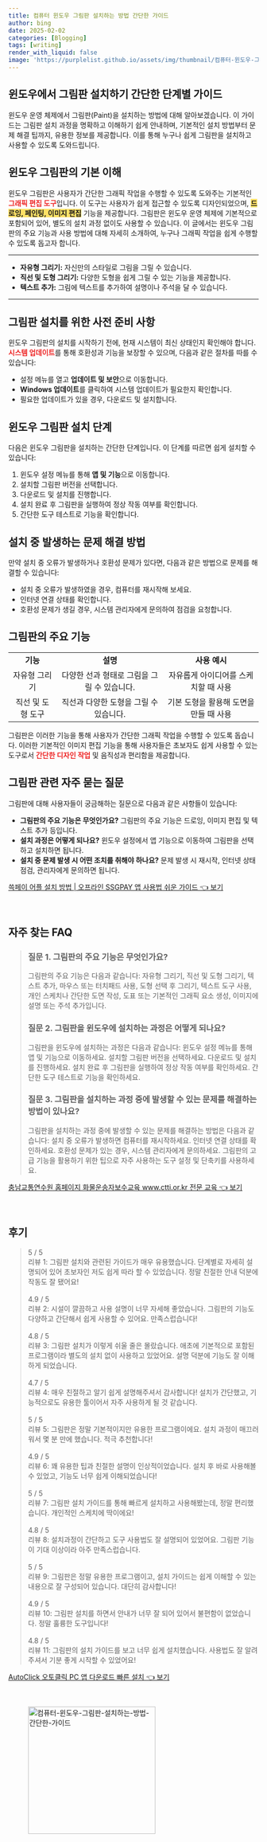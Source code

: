 ```yaml
---
title: 컴퓨터 윈도우 그림판 설치하는 방법 간단한 가이드
author: bing
date: 2025-02-02
categories: [Blogging]
tags: [writing]
render_with_liquid: false
image: 'https://purplelist.github.io/assets/img/thumbnail/컴퓨터-윈도우-그림판-설치하는-방법-간단한-가이드.webp'
---
```



<h2 id='그림판_설치_가이드'>윈도우에서 그림판 설치하기 간단한 단계별 가이드</h2>

<p>윈도우 운영 체제에서 그림판(Paint)을 설치하는 방법에 대해 알아보겠습니다. 이 가이드는 그림판 설치 과정을 명확하고 이해하기 쉽게 안내하며, 기본적인 설치 방법부터 문제 해결 팁까지, 유용한 정보를 제공합니다. 이를 통해 누구나 쉽게 그림판을 설치하고 사용할 수 있도록 도와드립니다.</p>

<h2 id='그림판_기본_소개'>윈도우 그림판의 기본 이해</h2>

<p>윈도우 그림판은 사용자가 간단한 그래픽 작업을 수행할 수 있도록 도와주는 기본적인 <b><span style="color: #ee2323;">그래픽 편집 도구</span></b>입니다. 이 도구는 사용자가 쉽게 접근할 수 있도록 디자인되었으며, <b><span style="background-color: #ffe066;">드로잉, 페인팅, 이미지 편집</span></b> 기능을 제공합니다. 그림판은 윈도우 운영 체제에 기본적으로 포함되어 있어, 별도의 설치 과정 없이도 사용할 수 있습니다. 이 글에서는 윈도우 그림판의 주요 기능과 사용 방법에 대해 자세히 소개하여, 누구나 그래픽 작업을 쉽게 수행할 수 있도록 돕고자 합니다.</p>

<hr />

<ul>
    <li><b>자유형 그리기:</b> 자신만의 스타일로 그림을 그릴 수 있습니다.</li>
    <li><b>직선 및 도형 그리기:</b> 다양한 도형을 쉽게 그릴 수 있는 기능을 제공합니다.</li>
    <li><b>텍스트 추가:</b> 그림에 텍스트를 추가하여 설명이나 주석을 달 수 있습니다.</li>
</ul>

<hr />

<h2 id='그림판_설치_사전_준비'>그림판 설치를 위한 사전 준비 사항</h2>

<p>윈도우 그림판의 설치를 시작하기 전에, 현재 시스템이 최신 상태인지 확인해야 합니다. <b><span style="color: #ee2323;">시스템 업데이트</span></b>를 통해 호환성과 기능을 보장할 수 있으며, 다음과 같은 절차를 따를 수 있습니다:</p>

<ul>
    <li>설정 메뉴를 열고 <b>업데이트 및 보안</b>으로 이동합니다.</li>
    <li><b>Windows 업데이트</b>를 클릭하여 시스템 업데이트가 필요한지 확인합니다.</li>
    <li>필요한 업데이트가 있을 경우, 다운로드 및 설치합니다.</li>
</ul>

<h2 id='그림판_설치_단계'>윈도우 그림판 설치 단계</h2>

<p>다음은 윈도우 그림판을 설치하는 간단한 단계입니다. 이 단계를 따르면 쉽게 설치할 수 있습니다:</p>

<ol>
    <li>윈도우 설정 메뉴를 통해 <b>앱 및 기능</b>으로 이동합니다.</li>
    <li>설치할 그림판 버전을 선택합니다.</li>
    <li>다운로드 및 설치를 진행합니다.</li>
    <li>설치 완료 후 그림판을 실행하여 정상 작동 여부를 확인합니다.</li>
    <li>간단한 도구 테스트로 기능을 확인합니다.</li>
</ol>

<h2 id='설치_문제_해결'>설치 중 발생하는 문제 해결 방법</h2>

<p>만약 설치 중 오류가 발생하거나 호환성 문제가 있다면, 다음과 같은 방법으로 문제를 해결할 수 있습니다:</p>

<ul>
    <li>설치 중 오류가 발생하였을 경우, 컴퓨터를 재시작해 보세요.</li>
    <li>인터넷 연결 상태를 확인합니다.</li>
    <li>호환성 문제가 생길 경우, 시스템 관리자에게 문의하여 점검을 요청합니다.</li>
</ul>

<h2 id='그림판_기능과_도구'>그림판의 주요 기능</h2>

<table>
    <tr>
        <td style="text-align: center; height: 17px;"><b>기능</b></td>
        <td style="text-align: center; height: 17px;"><b>설명</b></td>
        <td style="text-align: center; height: 17px;"><b>사용 예시</b></td>
    </tr>
    <tr>
        <td style="text-align: center; height: 17px;">자유형 그리기</td>
        <td style="text-align: center; height: 17px;">다양한 선과 형태로 그림을 그릴 수 있습니다.</td>
        <td style="text-align: center; height: 17px;">자유롭게 아이디어를 스케치할 때 사용</td>
    </tr>
    <tr>
        <td style="text-align: center; height: 17px;">직선 및 도형 도구</td>
        <td style="text-align: center; height: 17px;">직선과 다양한 도형을 그릴 수 있습니다.</td>
        <td style="text-align: center; height: 17px;">기본 도형을 활용해 도면을 만들 때 사용</td>
    </tr>
</table>

<p>그림판은 이러한 기능을 통해 사용자가 간단한 그래픽 작업을 수행할 수 있도록 돕습니다. 이러한 기본적인 이미지 편집 기능을 통해 사용자들은 초보자도 쉽게 사용할 수 있는 도구로서 <b><span style="color: #ee2323;">간단한 디자인 작업</span></b> 및 음직성과 편리함을 제공합니다.</p>

<h2 id='자주_묻는_질문'>그림판 관련 자주 묻는 질문</h2>

<p>그림판에 대해 사용자들이 궁금해하는 질문으로 다음과 같은 사항들이 있습니다:</p>

<ul>
    <li><b>그림판의 주요 기능은 무엇인가요?</b> 그림판의 주요 기능은 드로잉, 이미지 편집 및 텍스트 추가 등입니다.</li>
    <li><b>설치 과정은 어떻게 되나요?</b> 윈도우 설정에서 앱 기능으로 이동하여 그림판을 선택하고 설치하면 됩니다.</li>
    <li><b>설치 중 문제 발생 시 어떤 조치를 취해야 하나요?</b> 문제 발생 시 재시작, 인터넷 상태 점검, 관리자에게 문의하면 됩니다.</li>
</ul>


<p><a class="click-button" title="쓱페이 어플 설치 방법 | 오프라인 SSGPAY 앱 사용법 쉬운 가이드" href="https://purplelist.github.io/posts/%EC%93%B1%ED%8E%98%EC%9D%B4-%EC%96%B4%ED%94%8C-%EC%84%A4%EC%B9%98-%EB%B0%A9%EB%B2%95-%EC%98%A4%ED%94%84%EB%9D%BC%EC%9D%B8-SSGPAY-%EC%95%B1-%EC%82%AC%EC%9A%A9%EB%B2%95-%EC%89%AC%EC%9A%B4-%EA%B0%80%EC%9D%B4%EB%93%9C/" rel="dofollow">쓱페이 어플 설치 방법 | 오프라인 SSGPAY 앱 사용법 쉬운 가이드 👈 보기</a></p><br>
<h2 id='자주_찾는_FAQ'>자주 찾는 FAQ</h2>
<div itemscope="" itemtype="https://schema.org/FAQPage"> 
<blockquote> 
<div itemscope="" itemprop="mainEntity" itemtype="https://schema.org/Question"> 
<h3 itemprop="name">질문 1. 그림판의 주요 기능은 무엇인가요?</h3> 
<div itemscope="" itemprop="acceptedAnswer" itemtype="https://schema.org/Answer"> 
<span itemprop="text"> 
<p>그림판의 주요 기능은 다음과 같습니다: 자유형 그리기, 직선 및 도형 그리기, 텍스트 추가, 마우스 또는 터치패드 사용, 도형 선택 후 그리기, 텍스트 도구 사용, 개인 스케치나 간단한 도면 작성, 도표 또는 기본적인 그래픽 요소 생성, 이미지에 설명 또는 주석 추가입니다.</p> 
</span> 
</div> 
</div> 
<div itemscope="" itemprop="mainEntity" itemtype="https://schema.org/Question"> 
<h3 itemprop="name">질문 2. 그림판을 윈도우에 설치하는 과정은 어떻게 되나요?</h3> 
<div itemscope="" itemprop="acceptedAnswer" itemtype="https://schema.org/Answer"> 
<span itemprop="text"> 
<p>그림판을 윈도우에 설치하는 과정은 다음과 같습니다: 윈도우 설정 메뉴를 통해 앱 및 기능으로 이동하세요. 설치할 그림판 버전을 선택하세요. 다운로드 및 설치를 진행하세요. 설치 완료 후 그림판을 실행하여 정상 작동 여부를 확인하세요. 간단한 도구 테스트로 기능을 확인하세요.</p> 
</span> 
</div> 
</div> 
<div itemscope="" itemprop="mainEntity" itemtype="https://schema.org/Question"> 
<h3 itemprop="name">질문 3. 그림판을 설치하는 과정 중에 발생할 수 있는 문제를 해결하는 방법이 있나요?</h3> 
<div itemscope="" itemprop="acceptedAnswer" itemtype="https://schema.org/Answer"> 
<span itemprop="text"> 
<p>그림판을 설치하는 과정 중에 발생할 수 있는 문제를 해결하는 방법은 다음과 같습니다: 설치 중 오류가 발생하면 컴퓨터를 재시작하세요. 인터넷 연결 상태를 확인하세요. 호환성 문제가 있는 경우, 시스템 관리자에게 문의하세요. 그림판의 고급 기능을 활용하기 위한 팁으로 자주 사용하는 도구 설정 및 단축키를 사용하세요.</p> 
</span> 
</div> 
</div> 
</blockquote> 
</div>
<p><a class="click-button" title="충남교통연수원 홈페이지 화물운송자보수교육 www.ctti.or.kr 전문 교육" href="https://purplelist.github.io/posts/%EC%B6%A9%EB%82%A8%EA%B5%90%ED%86%B5%EC%97%B0%EC%88%98%EC%9B%90-%ED%99%88%ED%8E%98%EC%9D%B4%EC%A7%80-%ED%99%94%EB%AC%BC%EC%9A%B4%EC%86%A1%EC%9E%90%EB%B3%B4%EC%88%98%EA%B5%90%EC%9C%A1-www.ctti.or.kr-%EC%A0%84%EB%AC%B8-%EA%B5%90%EC%9C%A1/" rel="dofollow">충남교통연수원 홈페이지 화물운송자보수교육 www.ctti.or.kr 전문 교육 👈 보기</a></p><br>
<h2 id='후기'>후기</h2>
<div itemscope itemtype="https://schema.org/Product">
  <blockquote>
  <div itemprop="review" itemscope itemtype="https://schema.org/Review">
      <div itemprop="reviewRating" itemscope itemtype="https://schema.org/Rating"> <span itemprop="ratingValue">5</span> / <span itemprop="bestRating">5</span> </div>
      <span itemprop="reviewBody">리뷰 1: 그림판 설치와 관련된 가이드가 매우 유용했습니다. 단계별로 자세히 설명되어 있어 초보자인 저도 쉽게 따라 할 수 있었습니다. 정말 친절한 안내 덕분에 작동도 잘 됐어요!</span>
  </div>
  <br>
  <div itemprop="review" itemscope itemtype="https://schema.org/Review">
      <div itemprop="reviewRating" itemscope itemtype="https://schema.org/Rating"> <span itemprop="ratingValue">4.9</span> / <span itemprop="bestRating">5</span> </div>
      <span itemprop="reviewBody">리뷰 2: 시설이 깔끔하고 사용 설명이 너무 자세해 좋았습니다. 그림판의 기능도 다양하고 간단해서 쉽게 사용할 수 있어요. 만족스럽습니다!</span>
  </div>
  <br>
  <div itemprop="review" itemscope itemtype="https://schema.org/Review">
      <div itemprop="reviewRating" itemscope itemtype="https://schema.org/Rating"> <span itemprop="ratingValue">4.8</span> / <span itemprop="bestRating">5</span> </div>
      <span itemprop="reviewBody">리뷰 3: 그림판 설치가 이렇게 쉬울 줄은 몰랐습니다. 애초에 기본적으로 포함된 프로그램이라 별도의 설치 없이 사용하고 있었어요. 설명 덕분에 기능도 잘 이해하게 되었습니다.</span>
  </div>
  <br>
  <div itemprop="review" itemscope itemtype="https://schema.org/Review">
      <div itemprop="reviewRating" itemscope itemtype="https://schema.org/Rating"> <span itemprop="ratingValue">4.7</span> / <span itemprop="bestRating">5</span> </div>
      <span itemprop="reviewBody">리뷰 4: 매우 친절하고 알기 쉽게 설명해주셔서 감사합니다! 설치가 간단했고, 기능적으로도 유용한 툴이어서 자주 사용하게 될 것 같습니다.</span>
  </div>
  <br>
  <div itemprop="review" itemscope itemtype="https://schema.org/Review">
      <div itemprop="reviewRating" itemscope itemtype="https://schema.org/Rating"> <span itemprop="ratingValue">5</span> / <span itemprop="bestRating">5</span> </div>
      <span itemprop="reviewBody">리뷰 5: 그림판은 정말 기본적이지만 유용한 프로그램이에요. 설치 과정이 매끄러워서 몇 분 만에 했습니다. 적극 추천합니다!</span>
  </div>
  <br>
  <div itemprop="review" itemscope itemtype="https://schema.org/Review">
      <div itemprop="reviewRating" itemscope itemtype="https://schema.org/Rating"> <span itemprop="ratingValue">4.9</span> / <span itemprop="bestRating">5</span> </div>
      <span itemprop="reviewBody">리뷰 6: 꽤 유용한 팁과 친절한 설명이 인상적이었습니다. 설치 후 바로 사용해볼 수 있었고, 기능도 너무 쉽게 이해되었습니다!</span>
  </div>
  <br>
  <div itemprop="review" itemscope itemtype="https://schema.org/Review">
      <div itemprop="reviewRating" itemscope itemtype="https://schema.org/Rating"> <span itemprop="ratingValue">5</span> / <span itemprop="bestRating">5</span> </div>
      <span itemprop="reviewBody">리뷰 7: 그림판 설치 가이드를 통해 빠르게 설치하고 사용해봤는데, 정말 편리했습니다. 개인적인 스케치에 딱이에요!</span>
  </div>
  <br>
  <div itemprop="review" itemscope itemtype="https://schema.org/Review">
      <div itemprop="reviewRating" itemscope itemtype="https://schema.org/Rating"> <span itemprop="ratingValue">4.8</span> / <span itemprop="bestRating">5</span> </div>
      <span itemprop="reviewBody">리뷰 8: 설치과정이 간단하고 도구 사용법도 잘 설명되어 있었어요. 그림판 기능이 기대 이상이라 아주 만족스럽습니다.</span>
  </div>
  <br>
  <div itemprop="review" itemscope itemtype="https://schema.org/Review">
      <div itemprop="reviewRating" itemscope itemtype="https://schema.org/Rating"> <span itemprop="ratingValue">5</span> / <span itemprop="bestRating">5</span> </div>
      <span itemprop="reviewBody">리뷰 9: 그림판은 정말 유용한 프로그램이고, 설치 가이드는 쉽게 이해할 수 있는 내용으로 잘 구성되어 있습니다. 대단히 감사합니다!</span>
  </div>
  <br>
  <div itemprop="review" itemscope itemtype="https://schema.org/Review">
      <div itemprop="reviewRating" itemscope itemtype="https://schema.org/Rating"> <span itemprop="ratingValue">4.9</span> / <span itemprop="bestRating">5</span> </div>
      <span itemprop="reviewBody">리뷰 10: 그림판 설치를 하면서 안내가 너무 잘 되어 있어서 불편함이 없었습니다. 정말 훌륭한 도구입니다!</span>
  </div>
  <br>
  <div itemprop="review" itemscope itemtype="https://schema.org/Review">
      <div itemprop="reviewRating" itemscope itemtype="https://schema.org/Rating"> <span itemprop="ratingValue">4.8</span> / <span itemprop="bestRating">5</span> </div>
      <span itemprop="reviewBody">리뷰 11: 그림판의 설치 가이드를 보고 너무 쉽게 설치했습니다. 사용법도 잘 알려주셔서 기분 좋게 시작할 수 있었어요!</span>
  </div>
  </blockquote>
</div>
<p><a class="click-button" title="AutoClick 오토클릭 PC 앱 다운로드 빠른 설치" href="https://purplelist.github.io/posts/AutoClick-%EC%98%A4%ED%86%A0%ED%81%B4%EB%A6%AD-PC-%EC%95%B1-%EB%8B%A4%EC%9A%B4%EB%A1%9C%EB%93%9C-%EB%B9%A0%EB%A5%B8-%EC%84%A4%EC%B9%98/" rel="dofollow">AutoClick 오토클릭 PC 앱 다운로드 빠른 설치 👈 보기</a></p><br>
<figure class="image"><img src="https://purplelist.github.io/assets/img/thumbnail/컴퓨터-윈도우-그림판-설치하는-방법-간단한-가이드.webp" alt="컴퓨터-윈도우-그림판-설치하는-방법-간단한-가이드" width="256" height="256"></figure>